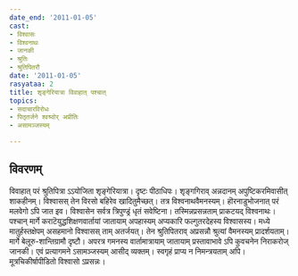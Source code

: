 ```yaml
---
date_end: '2011-01-05'
cast:
- विश्वासः
- विश्वनाथः
- जानकी
- श्रुतिः
- श्रुतिपितरौ
date: '2011-01-05'
rasyataa: 2
title: शृङ्गेरियात्रा विवाहात् पश्चात्
topics:
- सदाचारविरोधः
- पितृतर्जने श्वश्र्वोर् अप्रीतिः
- असामञ्जस्यम्

---
```


## विवरणम्
विवाहात् परं श्रुतिपित्रा ऽऽयोजिता शृङ्गेरियात्रा। दृष्टः पीठाधिपः। शृङ्गगिराव् अन्नदानम् अपुष्टिकरमिवासीत् शाकहीनम्। विश्वासस् तेन विरसो बहिरेव खादितुमैच्छत्। तत्र विश्वनाथवैमनस्यम्।  हॊरनाडुभोजनात् परं मलवेगो ऽपि जात इव। विश्वासेन सर्वत्र त्रिपुण्ड्रं धृतं सवेष्टिना। तस्मिन्नप्रसन्नताम् प्राकटयद् विश्वनाथः। पश्चान् मार्गे कराटॆयुद्धशिक्षणवार्तायां जातायाम् अपहास्यम् अप्यकारि फल्गुतरदेहस्य विश्वासस्य।  मध्ये मातुर्हस्तक्षेपम् असहमानो विश्वासस् ताम् अतर्जयत्। तेन श्रुतिपितराव् अप्रसन्नौ श्रुत्यां वैमनस्यम् प्रादर्शयताम्। मार्गे बेलूरु-शान्तिग्रामौ दृष्टौ। अपरत्र गमनस्य वार्तामात्रायाम् जातायाम् प्रस्तावाभावे ऽपि कुवचनेन निराकरोज् जानकी। एवं प्रत्यागमने ऽसामञ्जस्यम् आसीद् व्यक्तम्। स्वगृहं प्राप्य न निमन्त्रयताम् अपि। मूत्रचिकीर्षापीडितो विश्वासो ऽप्रसन्नः।

